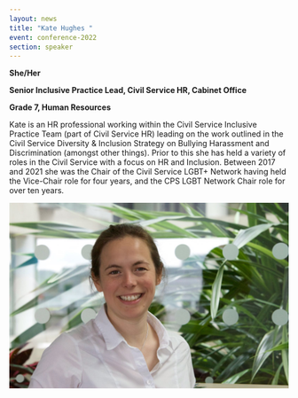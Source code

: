 ```yaml
---
layout: news
title: "Kate Hughes "
event: conference-2022
section: speaker
---
```

**She/Her**

**Senior Inclusive Practice Lead, Civil Service HR, Cabinet Office**

**Grade 7, Human Resources**

Kate is an HR professional working within the Civil Service Inclusive Practice Team (part of Civil Service HR) leading on the work outlined in the Civil Service Diversity & Inclusion Strategy on Bullying Harassment and Discrimination (amongst other things). Prior to this she has held a variety of roles in the Civil Service with a focus on HR and Inclusion. Between 2017 and 2021 she was the Chair of the Civil Service LGBT+ Network having held the Vice-Chair role for four years, and the CPS LGBT Network Chair role for over ten years.

![](/assets/images/uploads/kate_hughes.jpeg)